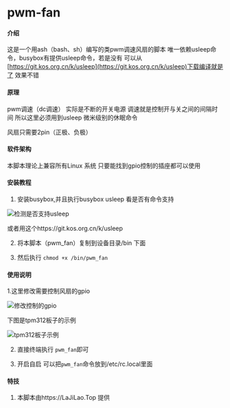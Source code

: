 # pwm-fan

#### 介绍
这是一个用ash（bash、sh）编写的类pwm调速风扇的脚本
唯一依赖usleep命令，busybox有提供usleep命令，若是没有
可以从[https://git.kos.org.cn/k/usleep](https://git.kos.org.cn/k/usleep)下载编译就是了
效果不错
#### 原理
pwm调速（dc调速） 实际是不断的开关电源
调速就是控制开与关之间的间隔时间
所以这里必须用到usleep 微米级别的休眠命令

风扇只需要2pin（正极、负极）


#### 软件架构
本脚本理论上兼容所有Linux 系统
只要能找到gpio控制的插座都可以使用


#### 安装教程

1.  安装busybox,并且执行busybox usleep 看是否有命令支持

![检测是否支持usleep](https://foruda.gitee.com/images/1721464810053885731/1525acdf_800143.png "QQ截图20240720163940.png")

或者用这个https://git.kos.org.cn/k/usleep

2.  将本脚本（pwm_fan）复制到设备目录/bin 下面

3.  然后执行 `chmod +x /bin/pwm_fan`

#### 使用说明

1.这里修改需要控制风扇的gpio

![修改控制的gpio](https://foruda.gitee.com/images/1721465196982533932/9f057131_800143.png "QQ截图20240720164426.png")

下图是tpm312板子的示例

![tpm312板子示例](https://foruda.gitee.com/images/1721465306947108847/d82e7bd8_800143.png "QQ截图20240720164612.png")

2.  直接终端执行 `pwm_fan`即可

3.  开启自启 可以把`pwm_fan`命令放到/etc/rc.local里面 


#### 特技

1.  本脚本由https://LaJiLao.Top 提供

